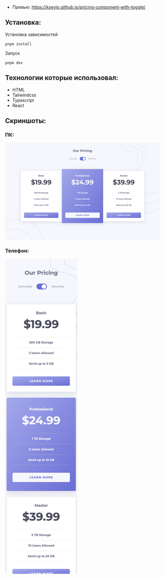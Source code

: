 
- Превью: https://kseylo.github.io/pricing-component-with-toggle/
## Установка:

Установка зависимостей
```
pnpm install
```

Запуск
```
pnpm dev
```

## Технологии которые использовал:
- HTML
- Tailwindcss
- Typescript
- React
## Скриншоты:
### ПК:
![desktop](screenshots/desktop.jpeg)
### Телефон:
![phone](screenshots/phone.jpeg)